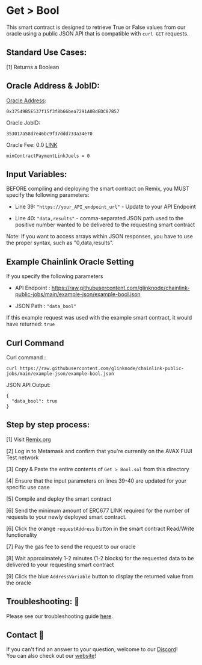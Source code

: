 # Get > Bool
This smart contract is designed to retrieve True or False values from our oracle using a public JSON API that is compatible with `curl GET` requests.

## Standard Use Cases:
[1] Returns a Boolean

## Oracle Address & JobID:
[Oracle Address](https://testnet.snowtrace.io/address/0x37549B5E537f15f3f8b66bea7291A0BdEDC87B57): 
```
0x37549B5E537f15f3f8b66bea7291A0BdEDC87B57
```
Oracle JobID: 
```
353017a58d7e46bc9f37ddd733a34e70
```
Oracle Fee: 0.0 [LINK](https://testnet.snowtrace.io/address/0x0b9d5D9136855f6FEc3c0993feE6E9CE8a297846)
```
minContractPaymentLinkJuels = 0
```
## Input Variables:
BEFORE compiling and deploying the smart contract on Remix, you MUST specify the following parameters:

* Line 39: `"https://your_API_endpoint_url"` - Update to your API Endpoint

* Line 40: `"data,results"` - comma-separated JSON path used to the positive number wanted to be delivered to the requesting smart contract

Note: If you want to access arrays within JSON responses, you have to use the proper syntax, such as "0,data,results".

## Example Chainlink Oracle Setting
If you specify the following parameters

* API Endpoint : https://raw.githubusercontent.com/glinknode/chainlink-public-jobs/main/example-json/example-bool.json


* JSON Path : `"data_bool"`

If this example request was used with the example smart contract, it would have returned: `true`

## Curl Command
Curl command : 
```
curl https://raw.githubusercontent.com/glinknode/chainlink-public-jobs/main/example-json/example-bool.json
```

JSON API Output:
```
{
  "data_bool": true
}
```

## Step by step process:
[1] Visit [Remix.org](https://remix.ethereum.org/)

[2] Log in to Metamask and confirm that you're currently on the AVAX FUJI Test network

[3] Copy & Paste the entire contents of `Get > Bool.sol` from this directory

[4] Ensure that the input parameters on lines 39-40 are updated for your specific use case

[5] Compile and deploy the smart contract

[6] Send the minimum amount of ERC677 LINK required for the number of requests to your newly deployed smart contract.

[6] Click the orange `requestAddress` button in the smart contract Read/Write functionality

[7] Pay the gas fee to send the request to our oracle

[8] Wait approximately 1-2 minutes (1-2 blocks) for the requested data to be delivered to your requesting smart contract

[9] Click the blue `AddressVariable` button to display the returned value from the oracle


## Troubleshooting: :nut_and_bolt:
Please see our troubleshooting guide [here](https://github.com/glinknode/chainlink-public-jobs#troubleshooting-nut_and_bolt).

## Contact :iphone:
If you can't find an answer to your question, welcome to our [Discord](https://discord.gg/a69JjGd3y6)!  
You can also check out our [website](https://www.glink.solutions)!
